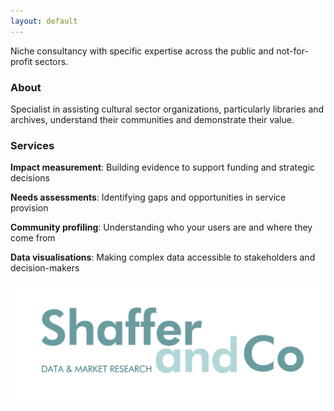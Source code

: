 ```yaml
---
layout: default
---
```


Niche consultancy with specific expertise across the public and not-for-profit sectors.

### About

Specialist in assisting cultural sector organizations, particularly libraries and archives, understand their communities and demonstrate their value.

### Services

**Impact measurement**: Building evidence to support funding and strategic decisions  

**Needs assessments**: Identifying gaps and opportunities in service provision  

**Community profiling**: Understanding who your users are and where they come from  

**Data visualisations**: Making complex data accessible to stakeholders and decision-makers  

<img src="Logo-Shaffer Co.png" alt="Shaffer and Co Logo" align="right">
